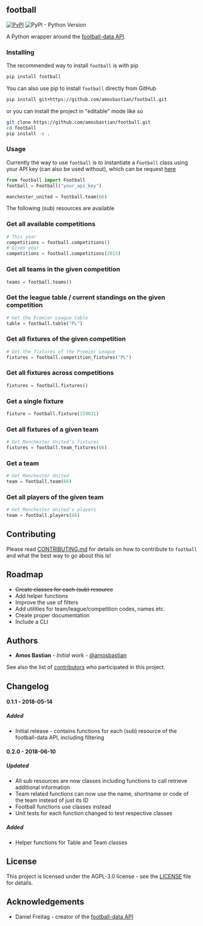 football
-------


[![PyPI](https://img.shields.io/pypi/v/football.svg)](https://pypi.org/project/football/)
 ![PyPI - Python Version](https://img.shields.io/pypi/pyversions/football.svg)

A Python wrapper around the [football-data API](https://www.football-data.org).

### Installing

The recommended way to install `football` is with pip

```bash
pip install football
```

You can also use pip to install `football` directly from GitHub

```bash
pip install git+https://github.com/amosbastian/football.git
```

or you can install the project in "editable" mode like so

```bash
git clone https://github.com/amosbastian/football.git
cd football
pip install -e .
```

### Usage

Currently the way to use `football` is to instantiate a `Football` class using your API key (can also be used without), which can be request [here](https://www.football-data.org/client/register)

```python
from football import Football
football = Football("your_api_key")

manchester_united = football.team(66)
```

The following (sub) resources are available

### Get all available competitions
```python
# This year
competitions = football.competitions()
# Given year
competitions = football.competitions(2015)
```
### Get all teams in the given competition
```python
teams = football.teams()
```
### Get the league table / current standings on the given competition
```python
# Get the Premier League table
table = football.table("PL")
```
### Get all fixtures of the given competition
```python
# Get the fixtures of the Premier League
fixtures = football.competition_fixtures("PL")
```
### Get all fixtures across competitions
```python
fixtures = football.fixtures()
```
### Get a single fixture
```python
fixture = football.fixture(159031)
```
### Get all fixtures of a given team
```python
# Get Manchester United's fixtures
fixtures = football.team_fixtures(66)
```
### Get a team
```python
# Get Manchester United
team = football.team(66)
```
### Get all players of the given team
```python
# Get Manchester United's players
team = football.players(66)
```

## Contributing

Please read [CONTRIBUTING.md](https://github.com/amosbastian/football/blob/master/CONTRIBUTING.md) for details on how to contribute to `football` and what the best way to go about this is!

## Roadmap

* ~~Create classes for each (sub) resource~~
* Add helper functions
* Improve the use of filters
* Add utilities for team/league/competition codes, names etc.
* Create proper documentation
* Include a CLI

## Authors

* **Amos Bastian** - *Initial work* - [@amosbastian](https://github.com/amosbastian)

See also the list of [contributors](https://github.com/amosbastian/football/graphs/contributors) who participated in this project.

## Changelog

#### 0.1.1 - 2018-05-14
##### Added
- Initial release - contains functions for each (sub) resource of the football-data API, including filtering

#### 0.2.0 - 2018-06-10
##### Updated
- All sub resources are now classes including functions to call retrieve additional information
- Team related functions can now use the name, shortname or code of the team instead of just its ID
- Football functions use classes instead
- Unit tests for each function changed to test respective classes
##### Added
- Helper functions for Table and Team classes

## License

This project is licensed under the AGPL-3.0 license - see the [LICENSE](https://github.com/amosbastian/football/blob/master/LICENSE) file for details.

## Acknowledgements

* Daniel Freitag - creator of the [football-data API](https://www.football-data.org/) 
